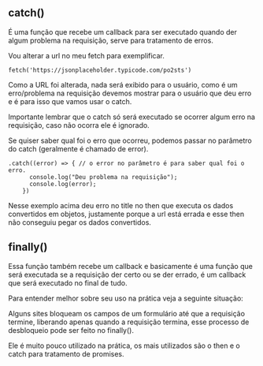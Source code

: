 ## catch()

É uma função que recebe um callback para ser executado quando der algum problema na requisição, serve para tratamento de erros.

Vou alterar a url no meu fetch para exemplificar.

```
fetch('https://jsonplaceholder.typicode.com/po2sts')
```

Como a URL foi alterada, nada será exibido para o usuário, como é um erro/problema na requisição devemos mostrar para o usuário que deu erro e é para isso que vamos usar o catch.

Importante lembrar que o catch só será executado se ocorrer algum erro na requisição, caso não ocorra ele é ignorado.

Se quiser saber qual foi o erro que ocorreu, podemos passar no parâmetro do catch (geralmente é chamado de error).

```
.catch((error) => { // o error no parâmetro é para saber qual foi o erro.
      console.log("Deu problema na requisição");
      console.log(error);
    })
```

Nesse exemplo acima deu erro no title no then que executa os dados convertidos em objetos, justamente porque a url está errada e esse then não conseguiu pegar os dados convertidos.

## finally()

Essa função também recebe um callback e basicamente é uma função que será executada se a requisição der certo ou se der errado, é um callback que será executado no final de tudo.

Para entender melhor sobre seu uso na prática veja a seguinte situação:

Alguns sites bloqueam os campos de um formulário até que a requisição termine, liberando apenas quando a requisição termina, esse processo de desbloqueio pode ser feito no finally().

Ele é muito pouco utilizado na prática, os mais utilizados são o then e o catch para tratamento de promises.
